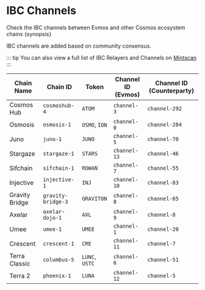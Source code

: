 <!--
order: 5
-->

# IBC Channels

Check the IBC channels between Evmos and other Cosmos ecosystem chains {synopsis}

IBC channels are added based on community consensus.

::: tip
You can also view a full list of IBC Relayers and Channels on [Mintscan](https://www.mintscan.io/evmos/relayers)
:::

| Chain Name     | Chain ID           | Token          | Channel ID (Evmos) | Channel ID (Counterparty) |
| -------------- | ------------------ | -------------- | ------------------ | ------------------------- |
| Cosmos Hub     | `cosmoshub-4`      | `ATOM`         | `channel-3`        | `channel-292`             |
| Osmosis        | `osmosis-1`        | `OSMO`, `ION`  | `channel-0`        | `channel-204`             |
| Juno           | `juno-1`           | `JUNO`         | `channel-5`        | `channel-70`              |
| Stargaze       | `stargaze-1`       | `STARS`        | `channel-13`       | `channel-46`              |
| Sifchain       | `sifchain-1`       | `ROWAN`        | `channel-7`        | `channel-55`              |
| Injective      | `injective-1`      | `INJ`          | `channel-10`       | `channel-83`              |
| Gravity Bridge | `gravity-bridge-3` | `GRAVITON`     | `channel-8`        | `channel-65`              |
| Axelar         | `axelar-dojo-1`    | `AXL`          | `channel-9`        | `channel-8`               |
| Umee           | `umee-1`           | `UMEE`         | `channel-1`        | `channel-20`              |
| Crescent       | `crescent-1`       | `CRE`          | `channel-11`       | `channel-7`               |
| Terra Classic  | `columbus-5`       | `LUNC`, `USTC` | `channel-6`        | `channel-51`              |
| Terra 2        | `phoenix-1`        | `LUNA`         | `channel-12`       | `channel-5`               |
